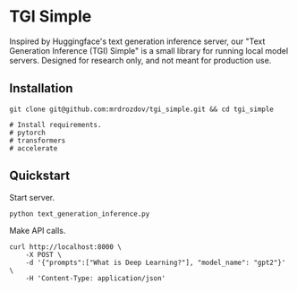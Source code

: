 # TGI Simple

Inspired by Huggingface's text generation inference server, our "Text Generation Inference (TGI) Simple" is a small library for running local model servers. Designed for research only, and not meant for production use.

## Installation

```
git clone git@github.com:mrdrozdov/tgi_simple.git && cd tgi_simple

# Install requirements.
# pytorch
# transformers
# accelerate
```

## Quickstart

Start server.

```
python text_generation_inference.py
```

Make API calls.

```
curl http://localhost:8000 \
    -X POST \
    -d '{"prompts":["What is Deep Learning?"], "model_name": "gpt2"}' \
    -H 'Content-Type: application/json'
```
